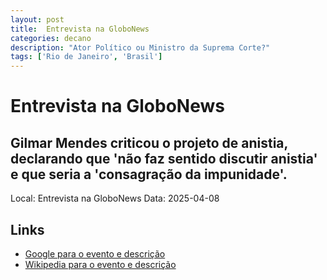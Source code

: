 ```yaml
---
layout: post
title:  Entrevista na GloboNews
categories: decano
description: "Ator Político ou Ministro da Suprema Corte?"
tags: ['Rio de Janeiro', 'Brasil']
---
```


# Entrevista na GloboNews
## Gilmar Mendes criticou o projeto de anistia, declarando que 'não faz sentido discutir anistia' e que seria a 'consagração da impunidade'.
Local: Entrevista na GloboNews
Data: 2025-04-08

## Links 
- [Google para o evento e descrição](https://www.google.com/search?q=Gilmar%20Mendes%20%2B%20Entrevista%20na%20GloboNews%20Gilmar%20Mendes%20criticou%20o%20projeto%20de%20anistia%2C%20declarando%20que%20%27n%C3%A3o%20faz%20sentido%20discutir%20anistia%27%20e%20que%20seria%20a%20%27consagra%C3%A7%C3%A3o%20da%20impunidade%27.%20Rio%20de%20Janeiro%2C%20Brasil)
- [Wikipedia para o evento e descrição](https://en.wikipedia.org/w/index.php?search=Gilmar%20Mendes%20%2B%20Entrevista%20na%20GloboNews%20Gilmar%20Mendes%20criticou%20o%20projeto%20de%20anistia%2C%20declarando%20que%20%27n%C3%A3o%20faz%20sentido%20discutir%20anistia%27%20e%20que%20seria%20a%20%27consagra%C3%A7%C3%A3o%20da%20impunidade%27.%20Rio%20de%20Janeiro%2C%20Brasil)
